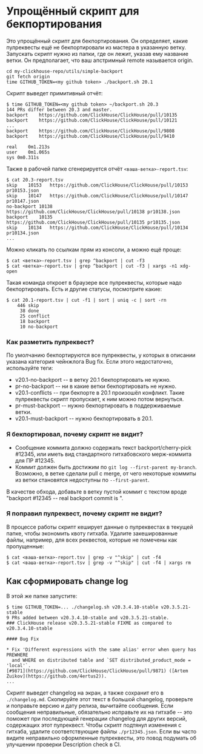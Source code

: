 # Упрощённый скрипт для бекпортирования

Это упрощённый скрипт для бекпортирования. Он определяет, какие пулреквесты ещё не бекпортировали из мастера в указанную ветку. Запускать скрипт нужно из папки, где он лежит, указав ему название ветки. Он предполагает, что ваш апстримный remote называется origin.
```
cd my-clickhouse-repo/utils/simple-backport
git fetch origin
time GITHUB_TOKEN=<my github token> ./backport.sh 20.1
```

Скрипт выведет примитивный отчёт:
```
$ time GITHUB_TOKEN=<my github token> ~/backport.sh 20.3
144 PRs differ between 20.3 and master.
backport	https://github.com/ClickHouse/ClickHouse/pull/10135
backport	https://github.com/ClickHouse/ClickHouse/pull/10121
...
backport	https://github.com/ClickHouse/ClickHouse/pull/9808
backport	https://github.com/ClickHouse/ClickHouse/pull/9410

real	0m1.213s
user	0m1.065s
sys	0m0.311s
```

Также в рабочей папке сгенерируется отчёт `<ваша-ветка>-report.tsv`:

```
$ cat 20.3-report.tsv 
skip	10153	https://github.com/ClickHouse/ClickHouse/pull/10153	pr10153.json
skip	10147	https://github.com/ClickHouse/ClickHouse/pull/10147	pr10147.json
no-backport	10138	https://github.com/ClickHouse/ClickHouse/pull/10138	pr10138.json
backport	10135	https://github.com/ClickHouse/ClickHouse/pull/10135	pr10135.json
skip	10134	https://github.com/ClickHouse/ClickHouse/pull/10134	pr10134.json
...
```

Можно кликать по ссылкам прям из консоли, а можно ещё проще: 

```
$ cat <ветка>-report.tsv | grep ^backport | cut -f3
$ cat <ветка>-report.tsv | grep ^backport | cut -f3 | xargs -n1 xdg-open
```

Такая команда откроет в браузере все пулреквесты, которые надо бекпортировать. Есть и другие статусы, посмотрите какие:

```
$ cat 20.1-report.tsv | cut -f1 | sort | uniq -c | sort -rn
    446 skip
     38 done
     25 conflict
     18 backport
     10 no-backport
```

### Как разметить пулреквест?
По умолчанию бекпортируются все пулреквесты, у которых в описании указана
категория чейнжлога Bug fix. Если этого недостаточно, используйте теги:
* v20.1-no-backport -- в ветку 20.1 бекпортировать не нужно.
* pr-no-backport -- ни в какие ветки бекпортировать не нужно.
* v20.1-conflicts -- при бекпорте в 20.1 произошёл конфликт. Такие пулреквесты
  скрипт пропускает, к ним можно потом вернуться.
* pr-must-backport -- нужно бекпортировать в поддерживаемые ветки.
* v20.1-must-backport -- нужно бекпортировать в 20.1.

### Я бекпортировал, почему скрипт не видит?
* Сообщение коммита должно содержать текст backport/cherry-pick #12345, или
  иметь вид стандартного гитхабовского мерж-коммита для ПР #12345.
* Коммит должен быть достижим по `git log --first-parent my-branch`. Возможно,
  в ветке сделали pull с merge, от чего некоторые коммиты из ветки становятся
недоступны по `--first-parent`. 

В качестве обхода, добавьте в ветку пустой коммит с текстом вроде "backport
#12345 -- real backport commit is <sha>".

### Я поправил пулреквест, почему скрипт не видит?
В процессе работы скрипт кеширует данные о пулреквестах в текущей папке, чтобы
экономить квоту гитхаба. Удалите закешированные файлы, например, для всех
реквестов, которые не помечены как пропущенные:
```
$ cat <ваша-ветка>-report.tsv | grep -v "^skip" | cut -f4
$ cat <ваша-ветка>-report.tsv | grep -v "^skip" | cut -f4 | xargs rm
```

## Как сформировать change log
В этой же папке запустите:
```
$ time GITHUB_TOKEN=... ./changelog.sh v20.3.4.10-stable v20.3.5.21-stable
9 PRs added between v20.3.4.10-stable and v20.3.5.21-stable.
### ClickHouse release v20.3.5.21-stable FIXME as compared to v20.3.4.10-stable

#### Bug Fix

* Fix 'Different expressions with the same alias' error when query has PREWHERE
  and WHERE on distributed table and `SET distributed_product_mode = 'local'`.
[#9871](https://github.com/ClickHouse/ClickHouse/pull/9871) ([Artem
Zuikov](https://github.com/4ertus2)).
...
```

Скрипт выведет changelog на экран, а также сохранит его в `./changelog.md`.
Скопируйте этот текст в большой changelog, проверьте и поправьте версию и дату
релиза, вычитайте сообщения. Если сообщения неправильные, обязательно исправьте
их на гитхабе -- это поможет при последующей генерации changelog для других
версий, содержащих этот пулреквест. Чтобы скрипт подтянул изменения с гитхаба,
удалите соответствующие файлы `./pr12345.json`. Если вы часто видите
неправильно оформленные пулреквесты, это повод подумать об улучшении проверки
Description check в CI.
